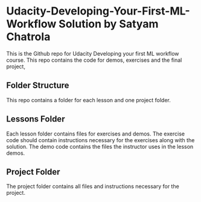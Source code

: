 # Udacity-Developing-Your-First-ML-Workflow Solution by Satyam Chatrola
This is the Github repo for Udacity Developing your first ML workflow course. This repo contains the code for demos, exercises and the final project,
## Folder Structure
This repo contains a folder for each lesson and one project folder.

## Lessons Folder
Each lesson folder contains files for exercises and demos. The exercise code should contain instructions necessary for the exercises along with the solution. The demo code contains the files the instructor uses in the lesson demos.

## Project Folder
The project folder contains all files and instructions necessary for the project.
